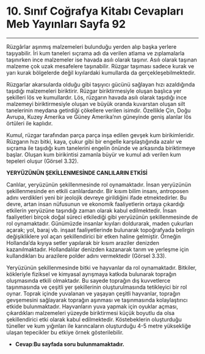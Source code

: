 # 10. Sınıf Coğrafya Kitabı Cevapları Meb Yayınları Sayfa 92

---

Rüzgârlar aşınmış malzemeleri bulunduğu yerden alıp başka yerlere taşıyabilir. İri kum taneleri sıçrama adı da verilen atlama ve zıplamalarla taşınırken ince malzemeler ise havada asılı olarak taşınır. Asılı olarak taşınan malzeme çok uzak mesafelere taşınabilir. Rüzgar taşıması sadece kurak ve yarı kurak bölgelerde değil kıyılardaki kumullarda da gerçekleşebilmektedir.

Rüzgarlar akarsularda olduğu gibi taşıyıcı gücünü sağlayan hızı azaldığında taşıdığı malzemeleri biriktirir. Rüzgar biriktirmesiyle oluşan başlıca yer şekilleri lös ve kumullardır. Lös, rüzgarın havada asılı olarak taşıdığı ince malzemeyi biriktirmesiyle oluşan ve büyük oranda kuvarstan oluşan silt tanelerinin meydana getirdiği çökellere verilen isimdir. Özellikle Çin, Doğu Avrupa, Kuzey Amerika ve Güney Amerika’nın güneyinde geniş alanlar lös örtüleri ile kaplıdır.

Kumul, rüzgar tarafından parça parça inşa edilen gevşek kum birikimleridir. Rüzgarın hızı bitki, kaya, çukur gibi bir engelle karşılaştığında azalır ve sıçrama ile taşıdığı kum tanelerini engelin önünde ve arkasında biriktirmeye başlar. Oluşan kum birikintisi zamanla büyür ve kumul adı verilen kum tepeleri oluşur (Görsel 3.32).

**YERYÜZÜNÜN ŞEKİLLENMESİNDE CANLILARIN ETKİSİ**

Canlılar, yeryüzünün şekillenmesinde rol oynamaktadır. İnsan yeryüzünün şekillenmesinde en etkili canlılardandır. Bir kısım bilim insanı, antroposen adını verdikleri yeni bir jeolojik devreye girildiğini ifade etmektedirler. Bu devre, artan insan nüfusunun ve ekonomik faaliyetlerin ortaya çıkardığı etkilerin yeryüzüne taşındığı zaman olarak kabul edilmektedir. İnsan faaliyetleri birçok doğal süreci etkilediği gibi yeryüzünün şekillenmesinde de rol oynamaktadır. Günümüzde insanlar kıyıları doldurarak, maden çukurları açarak; yol, baraj vb. inşaat faaliyetlerinde bulunarak topoğrafyada belirgin değişikliklere yol açan şekillendirici bir etken haline gelmiştir. Örneğin Hollanda’da kıyıya setler yapılarak bir kısım araziler denizden kazanılmaktadır. Hollandalılar denizden kazanarak tarım ve yerleşme için kullandıkları bu arazilere polder adını vermektedir (Görsel 3.33).

Yeryüzünün şekillenmesinde bitki ve hayvanlar da rol oynamaktadır. Bitkiler, kökleriyle fiziksel ve kimyasal ayrışmaya katkıda bulunarak toprağın oluşmasında etkili olmaktadır. Bu sayede toprağın dış kuvvetlerce taşınmasında ve çeşitli yer şekillerinin oluşturulmasında tetikleyici bir rol oynar. Toprak içinde yuvalanan ve yaşayan çeşitli hayvanlar, toprağın gevşemesini sağlayarak toprağın aşınması ve taşınmasında kolaylaştırıcı etkide bulunmaktadır. Hayvanların yuva yapmak için oyuklar açması, çıkardıkları malzemeleri yüzeyde biriktirmesi küçük boyutlu da olsa şekillendirici etki olarak kabul edilmektedir. Köstebeklerin oluşturduğu tüneller ve kum yığınları ile karıncaların oluşturduğu 4-5 metre yüksekliğe ulaşan tepecikler bu etkiye örnek gösterilebilir.

-   **Cevap**:**Bu sayfada soru bulunmamaktadır.**